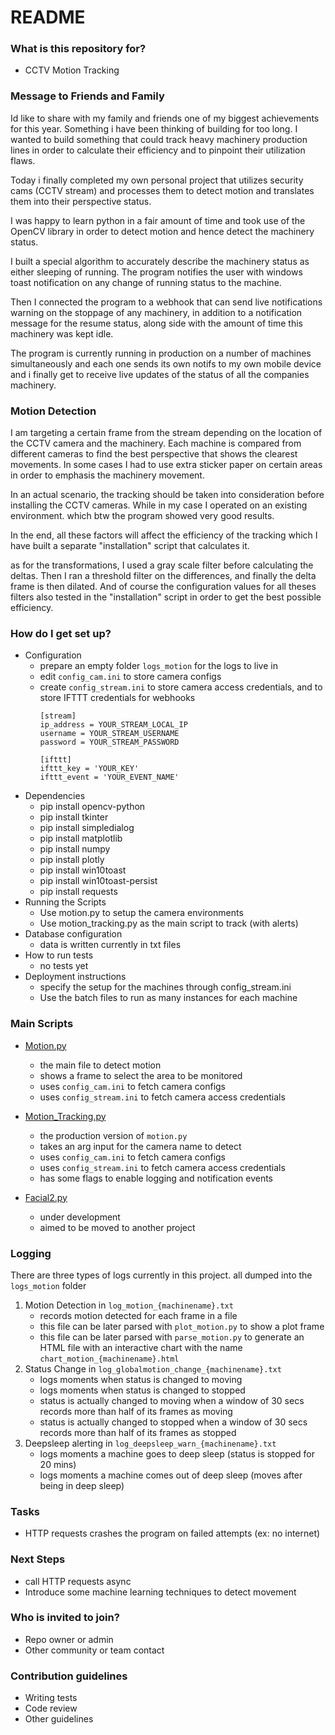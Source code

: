 # README #
### What is this repository for? ###

* CCTV Motion Tracking

### Message to Friends and Family ###

Id like to share with my family and friends one of my biggest achievements for this year. Something i have been thinking of building for too long. I wanted to build something that could track heavy machinery production lines in order to calculate their efficiency and to pinpoint their utilization flaws.

Today i finally completed my own personal project that utilizes security cams (CCTV stream) and processes them to detect motion and translates them into their perspective status.

I was happy to learn python in a fair amount of time and took use of the OpenCV library in order to detect motion and hence detect the machinery status.

I built a special algorithm to accurately describe the machinery status as either sleeping of running.
The program notifies the user with windows toast notification on any change of running status to the machine.

Then I connected the program to a webhook that can send live notifications warning on the stoppage of any machinery, in addition to a notification message for the resume status, along side with the amount of time this machinery was kept idle.

The program is currently running in production on a number of machines simultaneously and each one sends its own notifs to my own mobile device and i finally get to receive live updates of the status of all the companies machinery.



### Motion Detection ###

I am targeting a certain frame from the stream depending on the location of the CCTV camera and the machinery. Each machine is compared from different cameras to find the best perspective that shows the clearest movements. In some cases I had to use extra sticker paper on certain areas in order to emphasis the machinery movement.

In an actual scenario, the tracking should be taken into consideration before installing the CCTV cameras. While in my case I operated on an existing environment. which btw the program showed very good results.

In the end, all these factors will affect the efficiency of the tracking which I have built a separate "installation" script that calculates it.

as for the transformations, I used a gray scale filter before calculating the deltas. Then I ran a threshold filter on the differences, and finally the delta frame is then dilated. And of course the configuration values for all theses filters also tested in the "installation" script in order to get the best possible efficiency.


### How do I get set up? ###

* Configuration
    - prepare an empty folder `logs_motion` for the logs to live in
    - edit `config_cam.ini` to store camera configs
    - create `config_stream.ini` to store camera access credentials, and  to store IFTTT credentials for webhooks
        ```
        [stream]
        ip_address = YOUR_STREAM_LOCAL_IP
        username = YOUR_STREAM_USERNAME
        password = YOUR_STREAM_PASSWORD

        [ifttt]
        ifttt_key = 'YOUR_KEY'
        ifttt_event = 'YOUR_EVENT_NAME'
        ```
* Dependencies
    - pip install opencv-python
    - pip install tkinter
    - pip install simpledialog
    - pip install matplotlib
    - pip install numpy
    - pip install plotly
    - pip install win10toast
    - pip install win10toast-persist
    - pip install requests
* Running the Scripts
    - Use motion.py to setup the camera environments
    - Use motion_tracking.py as the main script to track (with alerts)
* Database configuration
    - data is written currently in txt files
* How to run tests
    - no tests yet
* Deployment instructions
    - specify the setup for the machines through config_stream.ini
    - Use the batch files to run as many instances for each machine


### Main Scripts ###

* [Motion.py](motion.py)
    - the main file to detect motion
    - shows a frame to select the area to be monitored
    - uses `config_cam.ini` to fetch camera configs
    - uses `config_stream.ini` to fetch camera access credentials
* [Motion_Tracking.py](motion_tracking.py)
    - the production version of `motion.py`
    - takes an arg input for the camera name to detect
    - uses `config_cam.ini` to fetch camera configs
    - uses `config_stream.ini` to fetch camera access credentials
    - has some flags to enable logging and notification events
    
* [Facial2.py](facial2.py)
    - under development
    - aimed to be moved to another project
### Logging ###

There are three types of logs currently in this project. all dumped into the `logs_motion` folder

1. Motion Detection in `log_motion_{machinename}.txt`
    - records motion detected for each frame in a file
    - this file can be later parsed with `plot_motion.py` to show a plot frame
    - this file can be later parsed with `parse_motion.py` to generate an HTML file with an interactive chart
    with the name `chart_motion_{machinename}.html`
2. Status Change in `log_globalmotion_change_{machinename}.txt`
    - logs moments when status is changed to moving
    - logs moments when status is changed to stopped
    - status is actually changed to moving when a window of 30 secs records more than half of its frames as moving
    - status is actually changed to stopped when a window of 30 secs records more than half of its frames as stopped
3. Deepsleep alerting in `log_deepsleep_warn_{machinename}.txt`
    - logs moments a machine goes to deep sleep (status is stopped for 20 mins)
    - logs moments a machine comes out of deep sleep (moves after being in deep sleep)

### Tasks ###

* HTTP requests crashes the program on failed attempts (ex: no internet)

### Next Steps ###

* call HTTP requests async
* Introduce some machine learning techniques to detect movement

### Who is invited to join? ###

* Repo owner or admin
* Other community or team contact

### Contribution guidelines ###

* Writing tests
* Code review
* Other guidelines
